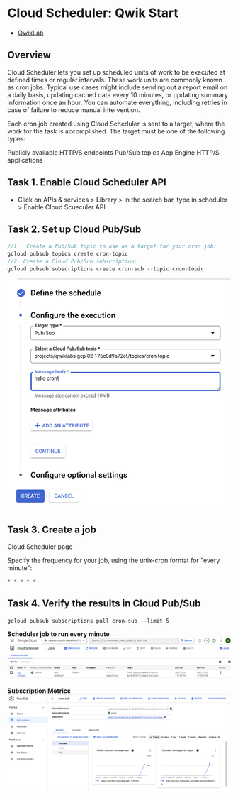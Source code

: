 # Cloud Scheduler: Qwik Start

- [QwikLab](https://www.cloudskillsboost.google/focuses/3556?catalog_rank=%7B%22rank%22%3A1%2C%22num_filters%22%3A0%2C%22has_search%22%3Atrue%7D&parent=catalog&search_id=24533552)

## Overview

Cloud Scheduler lets you set up scheduled units of work to be executed at defined times or regular intervals. These work units are commonly known as cron jobs. Typical use cases might include sending out a report email on a daily basis, updating cached data every 10 minutes, or updating summary information once an hour. You can automate everything, including retries in case of failure to reduce manual intervention.

Each cron job created using Cloud Scheduler is sent to a target, where the work for the task is accomplished. The target must be one of the following types:

Publicly available HTTP/S endpoints
Pub/Sub topics
App Engine HTTP/S applications

## Task 1. Enable Cloud Scheduler API

- Click on APIs & services > Library > in the search bar, type in scheduler > Enable Cloud Scueculer API

## Task 2. Set up Cloud Pub/Sub

```js
//1.  Create a Pub/Sub topic to use as a target for your cron job:
gcloud pubsub topics create cron-topic
//2. Create a Cloud Pub/Sub subscription:
gcloud pubsub subscriptions create cron-sub --topic cron-topic
```

![](create-scheduler-job.png)

## Task 3. Create a job

Cloud Scheduler page

Specify the frequency for your job, using the unix-cron format for "every minute":

```
* * * * *
```

## Task 4. Verify the results in Cloud Pub/Sub

```
gcloud pubsub subscriptions pull cron-sub --limit 5
```

**Scheduler job to run every minute**
![](./scheduler-jobs.png)

**Subscription Metrics**
![](./subscription-metrics.png)
